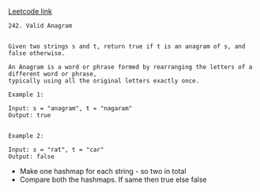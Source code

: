[Leetcode link](https://leetcode.com/problems/valid-anagram/)

```
242. Valid Anagram


Given two strings s and t, return true if t is an anagram of s, and false otherwise.

An Anagram is a word or phrase formed by rearranging the letters of a different word or phrase,
typically using all the original letters exactly once.

Example 1:

Input: s = "anagram", t = "nagaram"
Output: true


Example 2:

Input: s = "rat", t = "car"
Output: false
```

- Make one hashmap for each string - so two in total
- Compare both the hashmaps. If same then true else false
